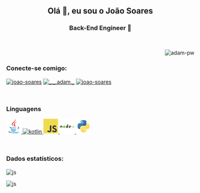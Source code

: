 <h2 align="center">Olá 👋, eu sou o João Soares</h2>
<h3 align="center"> Back-End Engineer 🌟</h3>

<br>


<p><img align="right" src="https://github.com/Adam-pw/Adam-pw/blob/main/animation_500_kxa883sd.gif" alt="adam-pw" /></p>


<br>

<h3 align="left">Conecte-se comigo:</h3>
<p align="left">
  <a href="https://www.linkedin.com/in/joaosoaresa/" target="blank"><img align="center"
      src="https://raw.githubusercontent.com/rahuldkjain/github-profile-readme-generator/master/src/images/icons/Social/linked-in-alt.svg"
      alt="joao-soares" height="30" width="40" /></a>
  <a href="https://instagram.com/_joaosoaresa" target="blank"><img align="center"
      src="https://raw.githubusercontent.com/rahuldkjain/github-profile-readme-generator/master/src/images/icons/Social/instagram.svg"
      alt="_._.adam._" height="30" width="40" /></a>
  <a href="https://www.hackerrank.com/joaosoaresa" target="blank"><img align="center"
      src="https://raw.githubusercontent.com/rahuldkjain/github-profile-readme-generator/master/src/images/icons/Social/hackerrank.svg"
      alt="joao-soares" height="30" width="40" /></a>
</p>

<br>

<h3 align="left">Linguagens</h3>
<p align="left">  
   <a href="https://www.java.com" target="_blank" rel="noreferrer"> <img
      src="https://raw.githubusercontent.com/devicons/devicon/master/icons/java/java-original.svg" alt="java" width="40"
      height="40" /> 
  </a>
  <a href="https://kotlinlang.org" target="_blank" rel="noreferrer">
    <img src="https://www.vectorlogo.zone/logos/kotlinlang/kotlinlang-icon.svg" alt="kotlin" width="40" height="40" />
  </a> 
  <a href="https://developer.mozilla.org/en-US/docs/Web/JavaScript" target="_blank"
    rel="noreferrer"> 
    <img src="https://raw.githubusercontent.com/devicons/devicon/master/icons/javascript/javascript-original.svg"
      alt="javascript" width="40" height="40" /> 
  </a>   
  <a href="https://nodejs.org" target="_blank" rel="noreferrer"> <img
      src="https://raw.githubusercontent.com/devicons/devicon/master/icons/nodejs/nodejs-original-wordmark.svg"
      alt="nodejs" width="40" height="40" /> 
  </a> 
  <a href="https://www.python.org" target="_blank" rel="noreferrer"> <img
      src="https://raw.githubusercontent.com/devicons/devicon/master/icons/python/python-original.svg" alt="python"
      width="40" height="40" /> 
  </a> 
 </p>

<br>

<h3>Dados estatísticos:</h3>
<p><img align="center"
    src="https://github-readme-stats.vercel.app/api/top-langs?username=joaosoaresaalm&show_icons=true&locale=en&bg_color=0d1117&text_color=ffffff&layout=compact"
    alt="js" 
    bg_color=#808080/>
</p>


<p>
  &nbsp;<img align="left" src="https://github-readme-stats.vercel.app/api?username=joaosoaresaalm&show_icons=true&locale=en&bg_color=0d1117&text_color=ffffff&repo=convoychat"
  alt="js" />
</p>
